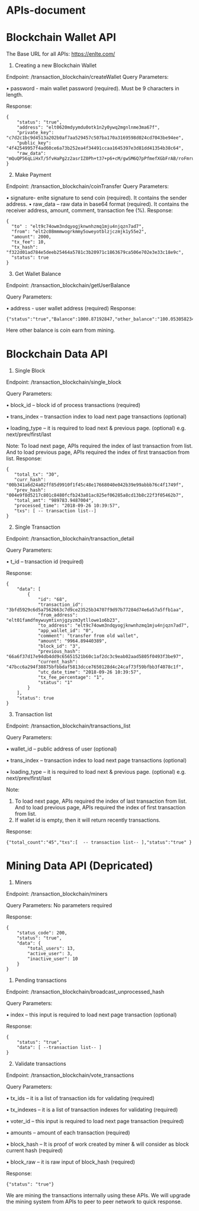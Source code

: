 # APIs-document
        
# Blockchain Wallet API

The Base URL for all APIs: https://enlte.com/

1.	Creating a new Blockchain Wallet

Endpoint: /transaction_blockchain/createWallet
Query Parameters:

•	password - main wallet password (required). Must be 9 characters in length.

Response: 
```
{
    "status": "true",
    "address": "elt0620mdyymdu0otk1n2y0ywq2mgnlnme3ma67f",
    "private_key": "c7d2c1bc9d4513a202b0af7aa529457c507ba170a3169598d024cd7043be94ee",
    "public_key": "4f42549957f4ad60ce6a73b252ea4f34491ccaa1645397e3d81dd41354b38c64",
    "raw_data": "mQuQP56qLiHxT/5fvHaPg2z2asrIZ0Ph+t37+p6+cM/gwSM6Q7pPfmefXGbFrAB/roFmruP3KOIiD7seTtN3JWNkzUI9vYU+wvQKytPDoLw+TU69PjNELQqi+jwyJu6/.6ea10e70576d79b93e0cb8f09f99b3f7139e84e2caf477b3fae3e49038f798a4"
}
```

2.	Make Payment

Endpoint: /transaction_blockchain/coinTransfer
Query Parameters:

•	signature- enlte signature to send coin (required). It contains the sender address.
•	raw_data – raw data in base64 format  (required). It contains the receiver address, amount, comment, transaction fee (%).
Response:
```
{
  "to" : "elt9c74owm3ndqyogjknwnhzmq1mju4njqzn7ad7",
  "from": "elt2c08mmmwogrkmmy5oweyotblzjczmjk1y55e2",
  "amount": 2000,
  "tx_fee": 10,
  "tx_hash": "f322d01ad784e5deeb25464a5781c3b20971c1863679ca506e702e3e33c18e9c",
  "status": true
}
```

3.	Get Wallet Balance

Endpoint: /transaction_blockchain/getUserBalance

Query Parameters:

•	address - user wallet address (required)
Response:
```
{"status":"true","Balance":1000.87192847,"other_balance":"100.05305823433"}
```

Here other balance is coin earn from mining.

# Blockchain Data API

1.	Single Block

Endpoint: /transaction_blockchain/single_block

Query Parameters:

•	block_id – block id of process transactions (required)

•	trans_index – transaction index to load next page transactions (optional)

•	loading_type – it is required to load next & previous page. (optional) e.g. next/prev/first/last

Note: To load next page, APIs required the index of last transaction from list. And to load previous page, APIs required the index of first transaction from list.
Response: 

 ```
 {
    "total_tx": "30",
    "curr_hash": "00b341a6d24a02ff85d9910f1f45c48e17668040e042b39e99abbb76c4f1749f",
    "prev_hash": "004e9f8d5217c801c8480fcfb243a01ac825ef06285a8cd13b8c22f3f05462b7",
    "total_amt": "989783.9487004",
    "processed_time": "2018-09-26 10:39:57",
    "txs": [ -- transaction list--]
}
```


2.	Single Transaction


Endpoint: /transaction_blockchain/transaction_detail 

Query Parameters:

•	t_id – transaction id (required)

Response:
```
{
    "data": [
        {
            "id": "68",
            "transaction_id": "3bfd5929c6d5a7562663c7d9ce23525b34707f9d97b77284d74e6a57a5ffb1aa",
            "from_address": "elt01famdfmywuymtixnjgzyzm3ytllowe1o6b23",
            "to_address": "elt9c74owm3ndqyogjknwnhzmq1mju4njqzn7ad7",
            "app_wallet_id": "0",
            "comment": "transfer from old wallet",
            "amount": "9964.89440389",
            "block_id": "3",
            "previous_hash": "66a6f37d17e94db4dd9c65651521b60c1af2dc3c9eab02aad5805f0493f3be97",
            "current_hash": "47bcc6a294f38875bfbbdaf5813dcce7650128d4c24caf73f59bfbb3f4078c1f",
            "utc_date_time": "2018-09-26 10:39:57",
            "tx_fee_percentage": "1",
            "status": "1"
        }
    ],
    "status": true
}
```

3.	Transaction list

Endpoint: /transaction_blockchain/transactions_list 

Query Parameters:

•	wallet_id – public address of user (optional)

•	trans_index – transaction index to load next page transactions (optional)

•	loading_type – it is required to load next & previous page. (optional) e.g. next/prev/first/last


Note: 
1.	To load next page, APIs required the index of last transaction from list. And to load previous page, APIs required the index of first transaction from list.
2.	If wallet id is empty, then it will return recently transactions.

Response:
```
{"total_count":"45","txs":[  -- transaction list-- ],"status":"true" }
```


# Mining Data API (Depricated)
1.	Miners

Endpoint: /transaction_blockchain/miners 

Query Parameters: No parameters required

Response:
```
{
    "status_code": 200,
    "status": "true",
    "data": {
        "total_users": 13,
        "active_user": 3,
        "inactive_user": 10
    }
}
```


1.	Pending transactions


Endpoint: /transaction_blockchain/broadcast_unprocessed_hash

Query Parameters: 

•	index – this input is required to load next page transaction (optional) 

Response:
```
{
    "status": "true",
    "data": [ --transaction list-- ]
}
```


2.	Validate transactions


Endpoint: /transaction_blockchain/vote_transactions

Query Parameters: 

•	tx_ids – it is a list of transaction ids for validating (required) 

•	tx_indexes – it is a list of transaction indexes for validating (required) 

•	voter_id – this input is required to load next page transaction (required) 

•	amounts – amount of each transaction (required) 

•	block_hash – It is proof of work created by miner & will consider as block current hash (required) 

•	block_raw – it is raw input of block_hash (required) 


Response:

```
{"status": "true"}
```

We are mining the transactions internally using these APIs. We will upgrade the mining system from APIs to peer to peer network to quick response.


